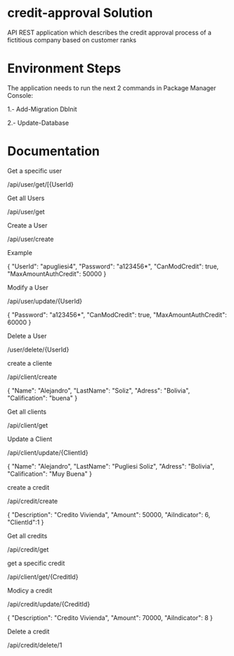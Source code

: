 # credit-approval Solution
API REST application which describes the credit approval process of a fictitious company based on customer ranks

# Environment Steps
The application needs to run the next 2 commands in Package Manager Console:

1.- Add-Migration DbInit

2.- Update-Database

# Documentation

Get a specific user

/api/user/get/[{UserId}

Get all Users

/api/user/get

Create a User

/api/user/create

Example

{
    "UserId": "apugliesi4",
    "Password": "a123456*",
    "CanModCredit": true,
    "MaxAmountAuthCredit": 50000
}

Modify a User

/api/user/update/{UserId}

{
    "Password": "a123456*",
    "CanModCredit": true,
    "MaxAmountAuthCredit": 60000
}

Delete a User

/user/delete/{UserId}

create a cliente 

/api/client/create

{
    "Name": "Alejandro",
    "LastName": "Soliz",
    "Adress": "Bolivia",
    "Calification": "buena"
}

Get all clients

/api/client/get

Update a Client

/api/client/update/{ClientId}

{
    "Name": "Alejandro",
    "LastName": "Pugliesi Soliz",
    "Adress": "Bolivia",
    "Calification": "Muy Buena"
}

create a credit

/api/credit/create

{
    "Description": "Credito Vivienda",
    "Amount": 50000,
    "AiIndicator": 6,
    "ClientId":1
}

Get all credits

/api/credit/get

get a specific credit 

/api/client/get/{CreditId}

Modicy a credit

/api/credit/update/{CreditId}

{
    "Description": "Credito Vivienda",
    "Amount": 70000,
    "AiIndicator": 8
}

Delete a credit 

/api/credit/delete/1


